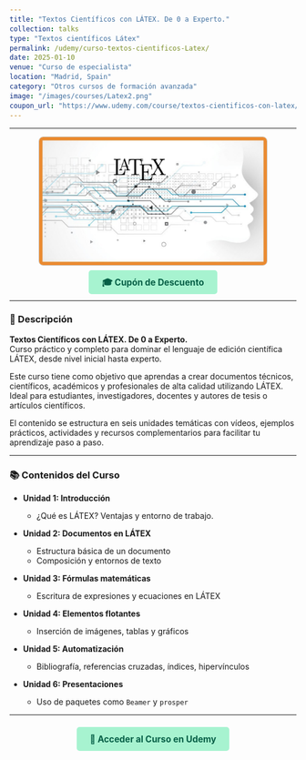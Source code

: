 ```yaml
---
title: "Textos Científicos con LÁTEX. De 0 a Experto."
collection: talks
type: "Textos científicos Látex"
permalink: /udemy/curso-textos-cientificos-Latex/
date: 2025-01-10
venue: "Curso de especialista"
location: "Madrid, Spain"
category: "Otros cursos de formación avanzada"
image: "/images/courses/Latex2.png"
coupon_url: "https://www.udemy.com/course/textos-cientificos-con-latex/?couponCode=AGO_2025"
---
```


<!-- ✅ Structured Data for SEO -->
<script type="application/ld+json">
{
  "@context": "https://schema.org",
  "@type": "Course",
  "name": "Textos Científicos con LÁTEX. De 0 a Experto.",
  "description": "Curso completo para aprender a escribir textos científicos de alta calidad usando el lenguaje de edición de textos LÁTEX.",
  "provider": {
    "@type": "Organization",
    "name": "Udemy",
    "sameAs": "https://www.udemy.com"
  },
  "educationalCredentialAwarded": "Certificado de finalización",
  "inLanguage": "es",
  "url": "https://www.udemy.com/course/textos-cientificos-con-latex/?couponCode=AGO_2025",
  "image": "https://www.manuelcastillo.eu/images/courses/Latex2.png",
  "offers": {
    "@type": "Offer",
    "url": "https://www.udemy.com/course/textos-cientificos-con-latex/?couponCode=AGO_2025",
    "priceCurrency": "USD",
    "price": "12.00",
    "availability": "https://schema.org/InStock",
    "validFrom": "2025-04-01",
    "category": "Education"
  },
  "hasCourseInstance": {
    "@type": "CourseInstance",
    "name": "Textos Científicos con LÁTEX. De 0 a Experto.",
    "courseMode": "online",
    "courseWorkload": "PT10H",
    "inLanguage": "es",
    "startDate": "2025-01-01",
    "endDate": "2025-12-31",
    "url": "https://www.udemy.com/course/textos-cientificos-con-latex/?couponCode=AGO_2025",
    "location": {
      "@type": "VirtualLocation",
      "url": "https://www.udemy.com"
    },
    "image": "https://www.manuelcastillo.eu/images/courses/Latex2.png",
    "description": "Curso completo online con acceso inmediato a través de Udemy.",
    "organizer": {
      "@type": "Organization",
      "name": "Udemy",
      "url": "https://www.udemy.com"
    },
    "performer": {
      "@type": "Person",
      "name": "Manuel Castillo-Cara"
    },
    "offers": {
      "@type": "Offer",
      "url": "https://www.udemy.com/course/textos-cientificos-con-latex/?couponCode=AGO_2025",
      "priceCurrency": "USD",
      "price": "12.00",
      "availability": "https://schema.org/InStock",
      "validFrom": "2025-04-01",
      "category": "Education"
    }
  }
}
</script>


<style>
.boton-udemy {
  background-color: #a7f3d0; /* verde menta */
  color: #065f46;
  padding: 0.75em 1.5em;
  text-decoration: none !important;
  font-weight: bold;
  border-radius: 5px;
  font-size: 1.1em;
  transition: background-color 0.3s ease;
}
.boton-udemy:hover {
  background-color: #86efac;
  text-decoration: none !important;
}
.page__taxonomy {
  display: none !important;
}
</style>

---

<div style="text-align: center;">
  <img src="/images/courses/Latex2.png" alt="Curso Látex" width="400" style="border-radius: 8px; border: 1px solid #ccc; margin-bottom: 1rem;">
</div>

<div style="text-align: center; margin-bottom: 1rem;">
  <a href="https://www.udemy.com/course/textos-cientificos-con-latex/?couponCode=AGO_2025" target="_blank" class="boton-udemy">
    🎓 Cupón de Descuento
  </a>
</div>

---

### 📘 Descripción

**Textos Científicos con LÁTEX. De 0 a Experto.**  
Curso práctico y completo para dominar el lenguaje de edición científica LÁTEX, desde nivel inicial hasta experto.

Este curso tiene como objetivo que aprendas a crear documentos técnicos, científicos, académicos y profesionales de alta calidad utilizando LÁTEX. Ideal para estudiantes, investigadores, docentes y autores de tesis o artículos científicos.

El contenido se estructura en seis unidades temáticas con vídeos, ejemplos prácticos, actividades y recursos complementarios para facilitar tu aprendizaje paso a paso.

---

### 📚 Contenidos del Curso

- **Unidad 1: Introducción**  
  - ¿Qué es LÁTEX? Ventajas y entorno de trabajo.

- **Unidad 2: Documentos en LÁTEX**  
  - Estructura básica de un documento  
  - Composición y entornos de texto

- **Unidad 3: Fórmulas matemáticas**  
  - Escritura de expresiones y ecuaciones en LÁTEX

- **Unidad 4: Elementos flotantes**  
  - Inserción de imágenes, tablas y gráficos

- **Unidad 5: Automatización**  
  - Bibliografía, referencias cruzadas, índices, hipervínculos

- **Unidad 6: Presentaciones**  
  - Uso de paquetes como `Beamer` y `prosper`

---

<div style="text-align: center; margin-top: 2rem;">
  <a href="https://www.udemy.com/course/textos-cientificos-con-latex/?couponCode=AGO_2025" target="_blank" class="boton-udemy">
    🚀 Acceder al Curso en Udemy
  </a>
</div>